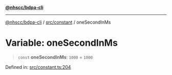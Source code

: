 [**@nhscc/bdpa-cli**](../../../README.md)

***

[@nhscc/bdpa-cli](../../../README.md) / [src/constant](../README.md) / oneSecondInMs

# Variable: oneSecondInMs

> `const` **oneSecondInMs**: `1000` = `1000`

Defined in: [src/constant.ts:204](https://github.com/nhscc/bdpa-cli/blob/c8a325cdd3d6bbbd34604fbd2249eb233fe4776a/src/constant.ts#L204)
